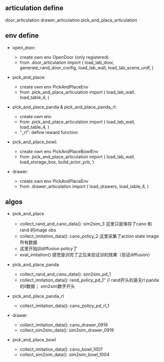 
## articulation define

door_articulation
drawer_articulation
pick_and_place_articulation

## env define 

- open_door: 
    - create own env OpenDoor (only registered)
    - from .door_articulation import (
        load_lab_door,
        generate_rand_door_config,
        load_lab_wall,
        load_lab_scene_urdf,
    )

- pick_and_place: 
    - create own env PickAndPlaceEnv
    - from .pick_and_place_articulation import ( 
        load_lab_wall,     load_table_4, )

- pick_and_place_panda & pick_and_place_panda_rl: 
    - create own env
    - from .pick_and_place_articulation import ( 
        load_lab_wall,     load_table_4, )
    - "_rl": define reward function

- pick_and_place_bowl: 
    - create own env PickAndPlaceBowlEnv
    - from .pick_and_place_articulation import (
        load_lab_wall,
        load_storage_box,
        build_actor_ycb,
    )

- drawer:
    - create own env PickAndPlaceEnv
    - from .drawer_articulation import (
        load_drawers,
        load_table_4,
    )

## algos

- pick_and_place
    - collect_rand_and_cano_data(): sim2sim_3 这里只是保存了cano 和 rand 的image obs
    - collect_imitation_data(): cano_policy_2 这里采集了action state image所有数据
    - 这里开始训diffusion policy了
    - eval_imitation() 感觉是训完了之后来验证训的效果（验证diffusion）

- pick_and_place_panda
    - collect_rand_and_cano_data(): sim2sim_pd_1
    - collect_imitation_data(): rand_policy_pd_1"
    // rand开头的是无rl panda的il数据； sim2sim数字开头

- pick_and_place_panda_rl
    - collect_imitation_data(): cano_policy_pd_rl_1

- drawer 
    - collect_imitation_data(): cano_drawer_0919
    - collect_sim2sim_data(): sim2sim_drawer_0919

- pick_and_place_bowl
    <!-- - collect_rand_and_cano_data(): sim2sim_pd_1 -->
    - collect_imitation_data(): cano_bowl_1007
    - collect_sim2sim_data(): sim2sim_bowl_1004    
